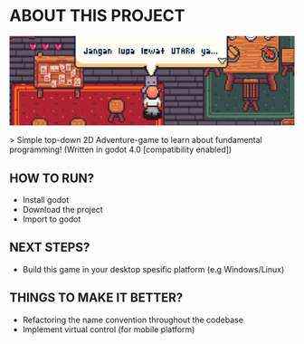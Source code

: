 # ABOUT THIS PROJECT
<p align="center">
  <img src="https://github.com/wiormiw/TIP_OF_ICEBERG/blob/main/TOI_Showcase.png?raw=true" alt="alt text">
</p>
> Simple top-down 2D Adventure-game to learn about fundamental programming! (Written in godot 4.0 [compatibility enabled])

## HOW TO RUN?
- Install godot
- Download the project
- Import to godot

## NEXT STEPS?
- Build this game in your desktop spesific platform (e.g Windows/Linux)

## THINGS TO MAKE IT BETTER?
- Refactoring the name convention throughout the codebase
- Implement virtual control (for mobile platform)

